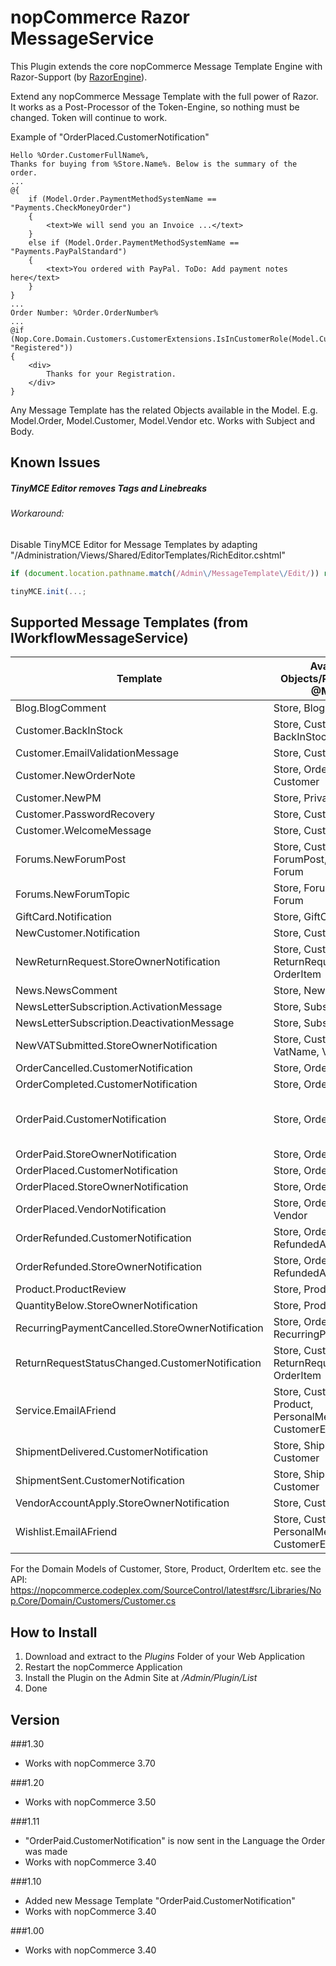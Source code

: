 nopCommerce Razor MessageService
=========

This Plugin extends the core nopCommerce Message Template Engine with Razor-Support (by [RazorEngine]).

Extend any nopCommerce Message Template with the full power of Razor. It works as a Post-Processor of the Token-Engine, so nothing must be changed. Token will continue to work.

Example of "OrderPlaced.CustomerNotification"

```razor
Hello %Order.CustomerFullName%, 
Thanks for buying from %Store.Name%. Below is the summary of the order. 
...
@{
	if (Model.Order.PaymentMethodSystemName == "Payments.CheckMoneyOrder")
	{
		<text>We will send you an Invoice ...</text>
	}
	else if (Model.Order.PaymentMethodSystemName == "Payments.PayPalStandard")
	{
		<text>You ordered with PayPal. ToDo: Add payment notes here</text>
	}
}
...
Order Number: %Order.OrderNumber%
...
@if (Nop.Core.Domain.Customers.CustomerExtensions.IsInCustomerRole(Model.Customer, "Registered"))
{
	<div>
		Thanks for your Registration.
	</div>
}
```

Any Message Template has the related Objects available in the Model. E.g. Model.Order, Model.Customer, Model.Vendor etc.  Works with Subject and Body.


Known Issues
-------
##### TinyMCE Editor removes <text> Tags and Linebreaks
###### Workaround:
Disable TinyMCE Editor for Message Templates by adapting "/Administration/Views/Shared/EditorTemplates/RichEditor.cshtml"
```javascript
if (document.location.pathname.match(/Admin\/MessageTemplate\/Edit/)) return;

tinyMCE.init(...;
```


Supported Message Templates (from IWorkflowMessageService)
----

Template | Available Objects/Properties in @Model. | Notes
--- | --- | ---
Blog.BlogComment | Store, BlogComment
Customer.BackInStock | Store, Customer, BackInStockSubscription
Customer.EmailValidationMessage | Store, Customer
Customer.NewOrderNote | Store, OrderNote, Order, Customer
Customer.NewPM | Store, PrivateMessage
Customer.PasswordRecovery | Store, Customer
Customer.WelcomeMessage | Store, Customer
Forums.NewForumPost | Store, Customer, ForumPost, ForumTopic, Forum
Forums.NewForumTopic | Store, ForumTopic, Forum
GiftCard.Notification | Store, GiftCard
NewCustomer.Notification | Store, Customer
NewReturnRequest.StoreOwnerNotification | Store, Customer, ReturnRequest, OrderItem
News.NewsComment | Store, NewsComment
NewsLetterSubscription.ActivationMessage | Store, Subscription
NewsLetterSubscription.DeactivationMessage | Store, Subscription
NewVATSubmitted.StoreOwnerNotification | Store, Customer, VatName, VatAddress
OrderCancelled.CustomerNotification | Store, Order, Customer
OrderCompleted.CustomerNotification | Store, Order, Customer
OrderPaid.CustomerNotification | Store, Order, Customer | **Additional Message Template in 3.40**
OrderPaid.StoreOwnerNotification | Store, Order, Customer
OrderPlaced.CustomerNotification | Store, Order, Customer
OrderPlaced.StoreOwnerNotification | Store, Order, Customer
OrderPlaced.VendorNotification | Store, Order, Customer, Vendor
OrderRefunded.CustomerNotification | Store, Order, Customer, RefundedAmount
OrderRefunded.StoreOwnerNotification | Store, Order, Customer, RefundedAmount
Product.ProductReview | Store, ProductReview
QuantityBelow.StoreOwnerNotification | Store, Product
RecurringPaymentCancelled.StoreOwnerNotification | Store, Order, Customer, RecurringPayment
ReturnRequestStatusChanged.CustomerNotification | Store, Customer, ReturnRequest, OrderItem
Service.EmailAFriend | Store, Customer, Product, PersonalMessage, CustomerEmail
ShipmentDelivered.CustomerNotification | Store, Shipment, Order, Customer
ShipmentSent.CustomerNotification | Store, Shipment, Order, Customer
VendorAccountApply.StoreOwnerNotification | Store, Customer, Vendor
Wishlist.EmailAFriend | Store, Customer, PersonalMessage, CustomerEmail


For the Domain Models of Customer, Store, Product, OrderItem etc. see the API:  https://nopcommerce.codeplex.com/SourceControl/latest#src/Libraries/Nop.Core/Domain/Customers/Customer.cs





How to Install
----
1. Download and extract to the *Plugins* Folder of your Web Application
2. Restart the nopCommerce Application
3. Install the Plugin on the Admin Site at */Admin/Plugin/List*
4. Done



Version
----
###1.30
* Works with nopCommerce 3.70

###1.20
* Works with nopCommerce 3.50

###1.11
* "OrderPaid.CustomerNotification" is now sent in the Language the Order was made
* Works with nopCommerce 3.40

###1.10
* Added new Message Template "OrderPaid.CustomerNotification"
* Works with nopCommerce 3.40 

###1.00
* Works with nopCommerce 3.40

[RazorEngine]:https://github.com/Antaris/RazorEngine
